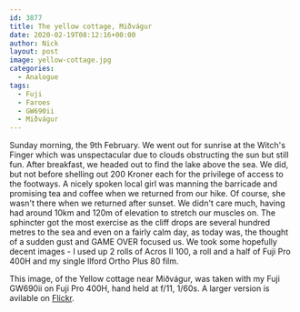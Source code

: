 ```yaml
---
id: 3877
title: The yellow cottage, Miðvágur
date: 2020-02-19T08:12:16+00:00
author: Nick
layout: post
image: yellow-cottage.jpg
categories:
  - Analogue
tags:
  - Fuji
  - Faroes
  - GW690ii
  - Miðvágur
---
```

Sunday morning, the 9th February. We went out for sunrise at the Witch's Finger which was unspectacular due to clouds obstructing the sun but still fun. After breakfast, we headed out to find the lake above the sea. We did, but not before shelling out 200 Kroner each for the privilege of access to the footways. A nicely spoken local girl was manning the barricade and promising tea and coffee when we returned from our hike. Of course, she wasn't there when we returned after sunset. We didn't care much, having had around 10km and 120m of elevation to stretch our muscles on. The sphincter got the most exercise as the cliff drops are several hundred metres to the sea and even on a fairly calm day, as today was, the thought of a sudden gust and GAME OVER focused us. We took some hopefully decent images - I used up 2 rolls of Acros II 100, a roll and a half of Fuji Pro 400H and my single Ilford Ortho Plus 80 film. 

This image, of the Yellow cottage near Miðvágur, was taken with my Fuji GW690ii on Fuji Pro 400H, hand held at f/11, 1/60s. A larger version is avilable on [Flickr](https://flic.kr/p/2iv2vpU).